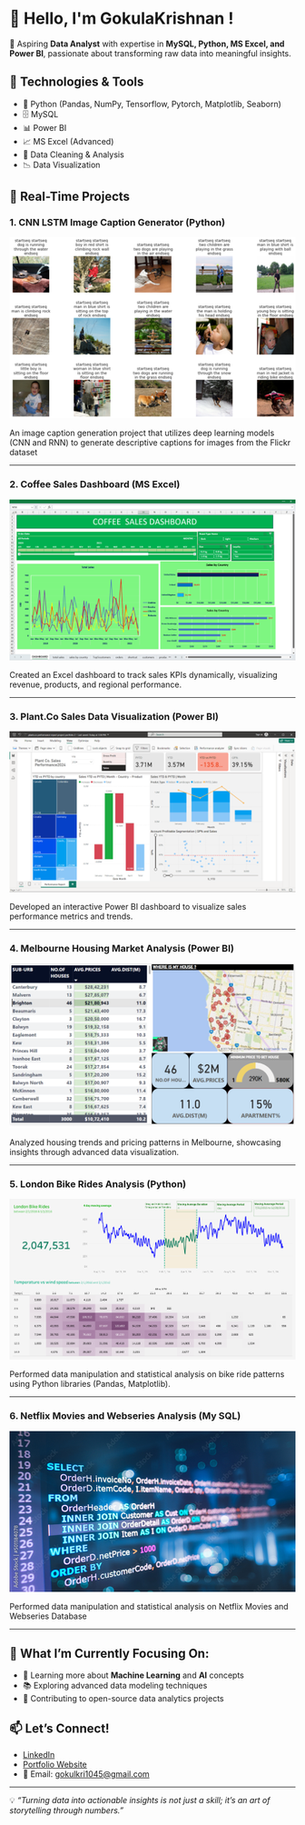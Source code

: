 # 👋 Hello, I'm GokulaKrishnan !

🚀 Aspiring **Data Analyst** with expertise in **MySQL, Python, MS Excel, and Power BI**, passionate about transforming raw data into meaningful insights. 

## 🔧 Technologies & Tools
- 🐍 Python (Pandas, NumPy, Tensorflow, Pytorch, Matplotlib, Seaborn)
- 🗄️ MySQL
- 📊 Power BI
- 📈 MS Excel (Advanced)
- 🔎 Data Cleaning & Analysis
- 📉 Data Visualization

## 💼 Real-Time Projects

### 1. CNN LSTM Image Caption Generator (Python)

![Image Caption Generator ](assets/image%20caption%20result%20.png)

An image caption generation project that utilizes deep learning models (CNN and RNN) to generate descriptive captions for images from the Flickr dataset

---

### 2. Coffee Sales Dashboard (MS Excel)

![Coffee Sales Dashboard](assets/coffeeOrdersData.xlsx%20-.png)

Created an Excel dashboard to track sales KPIs dynamically, visualizing revenue, products, and regional performance.

---

### 3. Plant.Co Sales Data Visualization (Power BI)

![Plant.Co Sales Dashboard](assets/plants.co%20powerbi.png)

Developed an interactive Power BI dashboard to visualize sales performance metrics and trends.

---

### 4. Melbourne Housing Market Analysis (Power BI)

![Melbourne Housing Dashboard](assets/MELBOURNE%20HOUSE%20ANALYSIS%20DB%20PBI%202.png)

Analyzed housing trends and pricing patterns in Melbourne, showcasing insights through advanced data visualization.

---

### 5. London Bike Rides Analysis (Python)

![London Bike Rides Analysis](assets/python%20cycle%20.png)

Performed data manipulation and statistical analysis on bike ride patterns using Python libraries (Pandas, Matplotlib).

---

### 6. Netflix Movies and Webseries Analysis (My SQL)

![Netflix Movies Analysis](assets/sql.jpeg)

Performed data manipulation and statistical analysis on Netflix Movies and Webseries Database

---

## 🎯 What I’m Currently Focusing On:
- 🌱 Learning more about **Machine Learning** and **AI** concepts
- 📚 Exploring advanced data modeling techniques
- 🔄 Contributing to open-source data analytics projects

## 📫 Let’s Connect!
- [LinkedIn](https://www.linkedin.com/in/gokula-krishnan-s-70a824212) 
- [Portfolio Website](https://gokulkrish1045.github.io/goku1045/)
- 📧 Email: gokulkri1045@gmail.com

---

💡 *“Turning data into actionable insights is not just a skill; it’s an art of storytelling through numbers.”*

